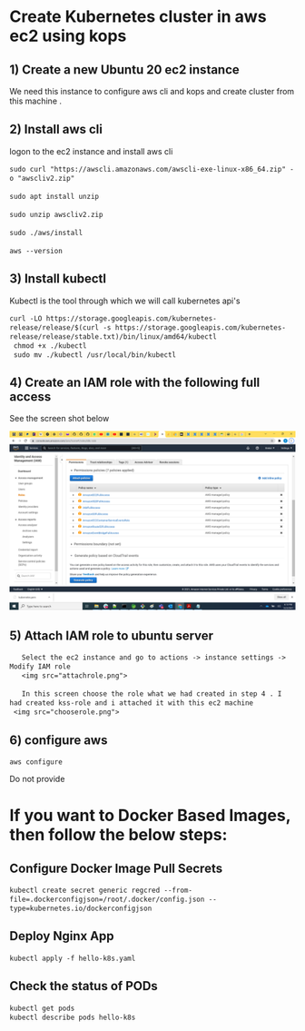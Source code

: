 #  Create Kubernetes cluster in aws ec2 using kops 

## 1) Create  a new Ubuntu 20 ec2 instance 

 We need this instance to configure aws cli and kops and create cluster from this machine .

## 2) Install aws cli

logon to the ec2 instance and install aws cli
 
```
sudo curl "https://awscli.amazonaws.com/awscli-exe-linux-x86_64.zip" -o "awscliv2.zip"

sudo apt install unzip

sudo unzip awscliv2.zip

sudo ./aws/install

aws --version

```

## 3) Install kubectl 
Kubectl is the tool through which we will call kubernetes api's

```
curl -LO https://storage.googleapis.com/kubernetes-release/release/$(curl -s https://storage.googleapis.com/kubernetes-release/release/stable.txt)/bin/linux/amd64/kubectl
 chmod +x ./kubectl
 sudo mv ./kubectl /usr/local/bin/kubectl
```

## 4) Create an IAM role with the following full access  

See the screen shot below 

<img src="roles.png">

## 5) Attach IAM role to ubuntu server
      
	   Select the ec2 instance and go to actions -> instance settings -> Modify IAM role
	   <img src="attachrole.png">
	   
	   In this screen choose the role what we had created in step 4 . I had created kss-role and i attached it with this ec2 machine 
     <img src="chooserole.png">
	   
	   
	   
	   

## 6) configure aws 
  
  
  
  ```
  aws configure
  ```
  Do not provide 
  


# If you want to Docker Based Images, then follow the below steps: 

## Configure Docker Image Pull Secrets
```
kubectl create secret generic regcred --from-file=.dockerconfigjson=/root/.docker/config.json --type=kubernetes.io/dockerconfigjson

```
## Deploy Nginx App
```
kubectl apply -f hello-k8s.yaml
```

## Check the status of PODs 
```  
kubectl get pods 
kubectl describe pods hello-k8s
```
